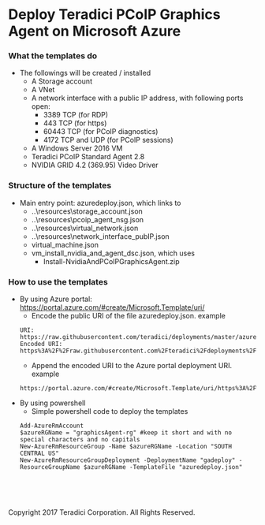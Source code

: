 # Deploy Teradici PCoIP Graphics Agent on Microsoft Azure

### What the templates do
- The followings will be created / installed 
	* A Storage account
	* A VNet
	* A network interface with a public IP address,  with following ports open:
	  * 3389 TCP (for RDP)
	  * 443 TCP (for https)
	  * 60443 TCP (for PCoIP diagnostics)
	  * 4172 TCP and UDP (for PCoIP sessions)
	* A Windows Server 2016 VM
	* Teradici PCoIP Standard Agent 2.8
	* NVIDIA GRID 4.2 (369.95) Video Driver

### Structure of the templates
- Main entry point: azuredeploy.json, which links to
	* ..\resources\storage_account.json
	* ..\resources\pcoip_agent_nsg.json
	* ..\resources\virtual_network.json
	* ..\resources\network_interface_pubIP.json
	* virtual_machine.json
	* vm_install_nvidia_and_agent_dsc.json, which uses
	  * Install-NvidiaAndPCoIPGraphicsAgent.zip

### How to use the templates
- By using Azure portal: https://portal.azure.com/#create/Microsoft.Template/uri/
	* Encode the public URI of the file azuredeploy.json. example
	```
	URI: https://raw.githubusercontent.com/teradici/deployments/master/azure/ga/azuredeploy.json
	Encoded URI: https%3A%2F%2Fraw.githubusercontent.com%2Fteradici%2Fdeployments%2Fmaster%2Fazure%2Fga%2Fazuredeploy.json
	```
	* Append the encoded URI to the Azure portal deployment URI. example
	```
    https://portal.azure.com/#create/Microsoft.Template/uri/https%3A%2F%2Fraw.githubusercontent.com%2Fteradici%2Fdeployments%2Fmaster%2Fazure%2Fsa%2Fazuredeploy.json
    ```
- By using powershell
	* Simple powershell code to deploy the templates
    ```
	Add-AzureRmAccount
	$azureRGName = "graphicsAgent-rg" #keep it short and with no special characters and no capitals
	New-AzureRmResourceGroup -Name $azureRGName -Location "SOUTH CENTRAL US"
	New-AzureRmResourceGroupDeployment -DeploymentName "gadeploy" -ResourceGroupName $azureRGName -TemplateFile "azuredeploy.json"
    ```

  
<p>&nbsp;</p>
<p>&nbsp;</p>
Copyright 2017 Teradici Corporation. All Rights Reserved.